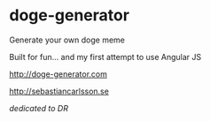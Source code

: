 doge-generator
==============

Generate your own doge meme

Built for fun... and my first attempt to use Angular JS

<http://doge-generator.com>

<http://sebastiancarlsson.se>

*dedicated to DR*